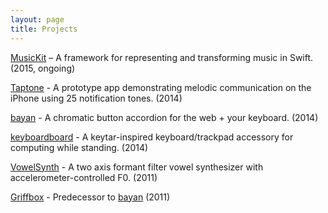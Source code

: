 ```yaml
---
layout: page
title: Projects
---
```


[MusicKit](https://github.com/benzguo/MusicKit) – A framework for representing and transforming music in Swift. (2015, ongoing)

[Taptone](http://taptone.me) - A prototype app demonstrating melodic communication on the iPhone using 25 notification tones. (2014)

[bayan](https://benzguo.github.com/bayan) - A chromatic button accordion for the web + your keyboard. (2014)

[keyboardboard](/projects/keyboardboard) - A keytar-inspired keyboard/trackpad accessory for computing while standing. (2014)

[VowelSynth](/projects/VowelSynth) - A two axis formant filter vowel synthesizer with accelerometer-controlled F0. (2011)

[Griffbox](/projects/Griffbox) - Predecessor to [bayan](https://benzguo.github.com/bayan) (2011)
